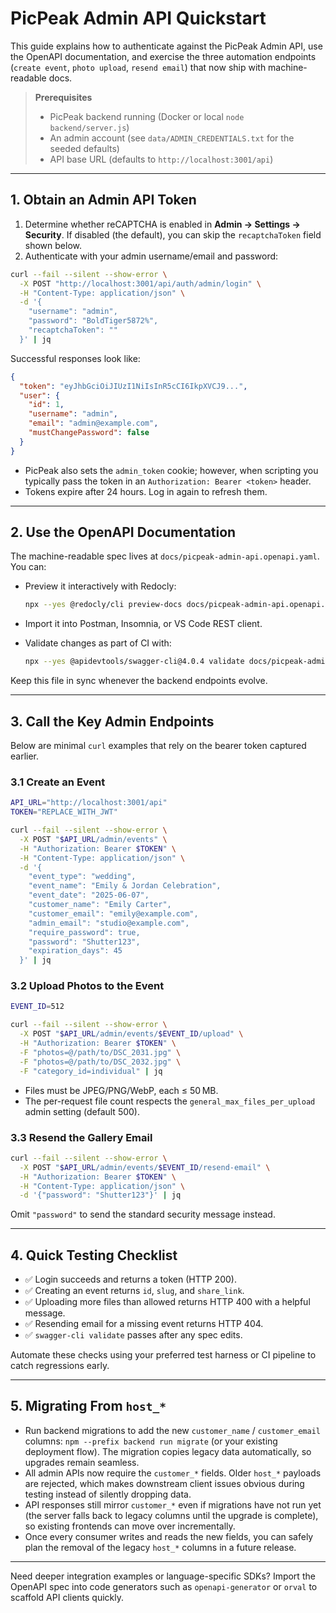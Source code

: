 # PicPeak Admin API Quickstart

This guide explains how to authenticate against the PicPeak Admin API, use the OpenAPI documentation, and exercise the three automation endpoints (`create event`, `photo upload`, `resend email`) that now ship with machine-readable docs.

> **Prerequisites**
>
> - PicPeak backend running (Docker or local `node backend/server.js`)
> - An admin account (see `data/ADMIN_CREDENTIALS.txt` for the seeded defaults)
> - API base URL (defaults to `http://localhost:3001/api`)

---

## 1. Obtain an Admin API Token

1. Determine whether reCAPTCHA is enabled in **Admin → Settings → Security**. If disabled (the default), you can skip the `recaptchaToken` field shown below.
2. Authenticate with your admin username/email and password:

```bash
curl --fail --silent --show-error \
  -X POST "http://localhost:3001/api/auth/admin/login" \
  -H "Content-Type: application/json" \
  -d '{
    "username": "admin",
    "password": "BoldTiger5872%",
    "recaptchaToken": ""
  }' | jq
```

Successful responses look like:

```json
{
  "token": "eyJhbGciOiJIUzI1NiIsInR5cCI6IkpXVCJ9...",
  "user": {
    "id": 1,
    "username": "admin",
    "email": "admin@example.com",
    "mustChangePassword": false
  }
}
```

- PicPeak also sets the `admin_token` cookie; however, when scripting you typically pass the token in an `Authorization: Bearer <token>` header.
- Tokens expire after 24 hours. Log in again to refresh them.

---

## 2. Use the OpenAPI Documentation

The machine-readable spec lives at `docs/picpeak-admin-api.openapi.yaml`. You can:

- Preview it interactively with Redocly:

  ```bash
  npx --yes @redocly/cli preview-docs docs/picpeak-admin-api.openapi.yaml
  ```

- Import it into Postman, Insomnia, or VS Code REST client.
- Validate changes as part of CI with:

  ```bash
  npx --yes @apidevtools/swagger-cli@4.0.4 validate docs/picpeak-admin-api.openapi.yaml
  ```

Keep this file in sync whenever the backend endpoints evolve.

---

## 3. Call the Key Admin Endpoints

Below are minimal `curl` examples that rely on the bearer token captured earlier.

### 3.1 Create an Event

```bash
API_URL="http://localhost:3001/api"
TOKEN="REPLACE_WITH_JWT"

curl --fail --silent --show-error \
  -X POST "$API_URL/admin/events" \
  -H "Authorization: Bearer $TOKEN" \
  -H "Content-Type: application/json" \
  -d '{
    "event_type": "wedding",
    "event_name": "Emily & Jordan Celebration",
    "event_date": "2025-06-07",
    "customer_name": "Emily Carter",
    "customer_email": "emily@example.com",
    "admin_email": "studio@example.com",
    "require_password": true,
    "password": "Shutter123",
    "expiration_days": 45
  }' | jq
```

### 3.2 Upload Photos to the Event

```bash
EVENT_ID=512

curl --fail --silent --show-error \
  -X POST "$API_URL/admin/events/$EVENT_ID/upload" \
  -H "Authorization: Bearer $TOKEN" \
  -F "photos=@/path/to/DSC_2031.jpg" \
  -F "photos=@/path/to/DSC_2032.jpg" \
  -F "category_id=individual" | jq
```

- Files must be JPEG/PNG/WebP, each ≤ 50 MB.
- The per-request file count respects the `general_max_files_per_upload` admin setting (default 500).

### 3.3 Resend the Gallery Email

```bash
curl --fail --silent --show-error \
  -X POST "$API_URL/admin/events/$EVENT_ID/resend-email" \
  -H "Authorization: Bearer $TOKEN" \
  -H "Content-Type: application/json" \
  -d '{"password": "Shutter123"}' | jq
```

Omit `"password"` to send the standard security message instead.

---

## 4. Quick Testing Checklist

- ✅ Login succeeds and returns a token (HTTP 200).
- ✅ Creating an event returns `id`, `slug`, and `share_link`.
- ✅ Uploading more files than allowed returns HTTP 400 with a helpful message.
- ✅ Resending email for a missing event returns HTTP 404.
- ✅ `swagger-cli validate` passes after any spec edits.

Automate these checks using your preferred test harness or CI pipeline to catch regressions early.

---

## 5. Migrating From `host_*`

- Run backend migrations to add the new `customer_name` / `customer_email` columns: `npm --prefix backend run migrate` (or your existing deployment flow). The migration copies legacy data automatically, so upgrades remain seamless.
- All admin APIs now require the `customer_*` fields. Older `host_*` payloads are rejected, which makes downstream client issues obvious during testing instead of silently dropping data.
- API responses still mirror `customer_*` even if migrations have not run yet (the server falls back to legacy columns until the upgrade is complete), so existing frontends can move over incrementally.
- Once every consumer writes and reads the new fields, you can safely plan the removal of the legacy `host_*` columns in a future release.

---

Need deeper integration examples or language-specific SDKs? Import the OpenAPI spec into code generators such as `openapi-generator` or `orval` to scaffold API clients quickly.
